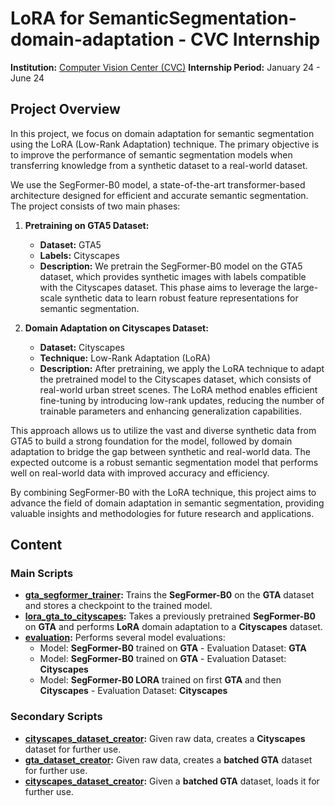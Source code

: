 # LoRA for SemanticSegmentation-domain-adaptation - CVC Internship

**Institution:** [Computer Vision Center (CVC)](https://www.cvc.uab.es/)
**Internship Period:** January 24 - June 24

## Project Overview

In this project, we focus on domain adaptation for semantic segmentation using the LoRA (Low-Rank Adaptation) technique. The primary objective is to improve the performance of semantic segmentation models when transferring knowledge from a synthetic dataset to a real-world dataset.

We use the SegFormer-B0 model, a state-of-the-art transformer-based architecture designed for efficient and accurate semantic segmentation. The project consists of two main phases:

1. **Pretraining on GTA5 Dataset:**
   - **Dataset:** GTA5
   - **Labels:** Cityscapes
   - **Description:** We pretrain the SegFormer-B0 model on the GTA5 dataset, which provides synthetic images with labels compatible with the Cityscapes dataset. This phase aims to leverage the large-scale synthetic data to learn robust feature representations for semantic segmentation.

2. **Domain Adaptation on Cityscapes Dataset:**
   - **Dataset:** Cityscapes
   - **Technique:** Low-Rank Adaptation (LoRA)
   - **Description:** After pretraining, we apply the LoRA technique to adapt the pretrained model to the Cityscapes dataset, which consists of real-world urban street scenes. The LoRA method enables efficient fine-tuning by introducing low-rank updates, reducing the number of trainable parameters and enhancing generalization capabilities.

This approach allows us to utilize the vast and diverse synthetic data from GTA5 to build a strong foundation for the model, followed by domain adaptation to bridge the gap between synthetic and real-world data. The expected outcome is a robust semantic segmentation model that performs well on real-world data with improved accuracy and efficiency.

By combining SegFormer-B0 with the LoRA technique, this project aims to advance the field of domain adaptation in semantic segmentation, providing valuable insights and methodologies for future research and applications.

## Content
### Main Scripts
- **[gta_segformer_trainer](scripts/gta_segformer_trainer.py):** Trains the **SegFormer-B0** on the **GTA** dataset and stores a checkpoint to the trained model.
- **[lora_gta_to_cityscapes](scripts/lora_gta_to_cityscapes_clean.py):** Takes a previously pretrained **SegFormer-B0** on **GTA** and performs **LoRA** domain adaptation to a **Cityscapes** dataset.
- **[evaluation](scripts/Segformer_evaluation.ipynb):** Performs several model evaluations:
  - Model: **SegFormer-B0** trained on **GTA** - Evaluation Dataset: **GTA**
  - Model: **SegFormer-B0** trained on **GTA** - Evaluation Dataset: **Cityscapes**
  - Model: **SegFormer-B0 LORA** trained on first **GTA** and then **Cityscapes** - Evaluation Dataset: **Cityscapes**  
### Secondary Scripts
- **[cityscapes_dataset_creator](useful_scripts/cityscapes_dataset_creator.py):** Given raw data, creates a **Cityscapes** dataset for further use.
- **[gta_dataset_creator](useful_scripts/gta_dataset_creator.py):** Given raw data, creates a **batched GTA** dataset for further use.
- **[cityscapes_dataset_creator](useful_scripts/cityscapes_dataset_creator.py):** Given a **batched GTA** dataset, loads it for further use.